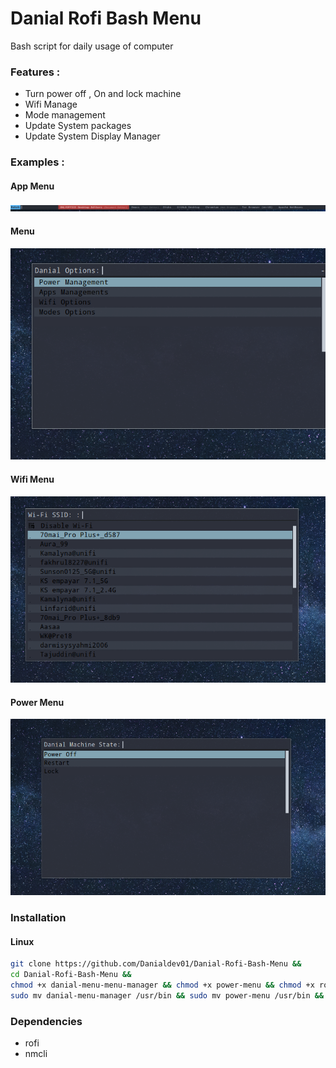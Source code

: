 # Danial Rofi Bash Menu 

Bash script for daily usage of computer 
### Features : 
- Turn power off , On and lock machine 
- Wifi Manage
- Mode management 
- Update System packages 
- Update System Display Manager

### Examples :
#### App Menu
![AppMenu](./imgs/App%20Menu.png)

#### Menu
![Menu](./imgs/Menu.png)

#### Wifi Menu
![WifiMenu](./imgs/Wifi%20Menu.png)

#### Power Menu
![PowerMenu](./imgs/Power%20Menu.png)

### Installation 
#### Linux
```sh 
git clone https://github.com/Danialdev01/Danial-Rofi-Bash-Menu &&
cd Danial-Rofi-Bash-Menu &&
chmod +x danial-menu-menu-manager && chmod +x power-menu && chmod +x rofi-wifi-menu &&
sudo mv danial-menu-manager /usr/bin && sudo mv power-menu /usr/bin && sudo mv rofi-wifi-menu /usr/bin
```
### Dependencies
- rofi 
- nmcli
